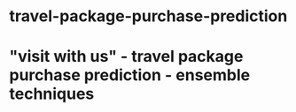 # travel-package-purchase-prediction
# "visit with us" - travel package purchase prediction - ensemble techniques
